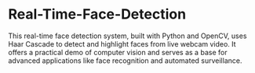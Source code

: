 # Real-Time-Face-Detection
This real-time face detection system, built with Python and OpenCV, uses Haar Cascade to detect and highlight faces from live webcam video. It offers a practical demo of computer vision and serves as a base for advanced applications like face recognition and automated surveillance.
